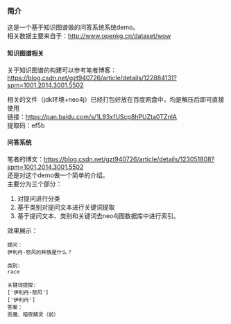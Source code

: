 ### 简介
这是一个基于知识图谱做的问答系统系统demo。  
相关数据主要来自于：http://www.openkg.cn/dataset/wow

#### 知识图谱相关  
关于知识图谱的构建可以参考笔者博客：  
https://blog.csdn.net/gzt940726/article/details/122884131?spm=1001.2014.3001.5502  

相关的文件（jdk环境+neo4j）已经打包好放在百度网盘中，均是解压后即可直接使用    
链接：https://pan.baidu.com/s/1L93xfUScp8hPUZta0TZnlA  
提取码：ef5b

#### 问答系统
笔者的博文：https://blog.csdn.net/gzt940726/article/details/123051808?spm=1001.2014.3001.5502  
还是对这个demo做一个简单的介绍。  
主要分为三个部分：  
1. 对提问进行分类
2. 基于类别对提问文本进行关键词提取
3. 基于提问文本、类别和关键词去neo4j图数据库中进行索引。

效果展示：
```
提问：
伊利丹·怒风的种族是什么？

类别:
race

关键词提取:
['伊利丹·怒风']
['伊利丹']
答案：
恶魔、暗夜精灵（前）
```
